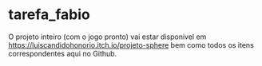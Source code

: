 # tarefa_fabio
O projeto inteiro (com o jogo pronto) vai estar disponivel em https://luiscandidohonorio.itch.io/projeto-sphere bem como todos os itens correspondentes aqui no Github. 
